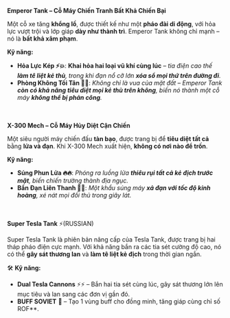 **Emperor Tank – Cỗ Máy Chiến Tranh Bất Khả Chiến Bại**

Một cỗ xe tăng **khổng lồ**, được thiết kế như một **pháo đài di động**, với hỏa lực vượt trội và lớp giáp **dày như thành trì**. Emperor Tank không chỉ mạnh – nó là **bất khả xâm phạm**.

**Kỹ năng:**

- **Hỏa Lực Kép ⚡💥**: **Khai hỏa hai loại vũ khí cùng lúc** – *tia điện cao thế **làm tê liệt kẻ thù**, trong khi đạn nổ cỡ lớn **xóa sổ mọi thứ trên đường đi**.*
- **Phòng Không Tối Tân 🚀🔫**: *Không chỉ là vua của mặt đất – Emperor Tank **còn có khả năng tiêu diệt mọi kẻ thù trên không**, biến nó thành một cỗ máy **không thể bị phản công**.*
  <br><br><br>  <!-- Thêm khoảng trống -->
  
**X-300 Mech – Cỗ Máy Hủy Diệt Cận Chiến**

Một siêu người máy chiến đấu **tàn bạo**, được trang bị để **tiêu diệt tất cả** bằng **lửa và đạn**. Khi X-300 Mech xuất hiện, **không có nơi nào để trốn**.

**Kỹ năng:**

- **Súng Phun Lửa 🔥🔥**: *Phóng ra luồng lửa **thiêu rụi tất cả kẻ địch trước mặt**, biến chiến trường thành địa ngục.*
- **Bắn Đạn Liên Thanh 🔫💨**: *Một khẩu súng máy **xả đạn với tốc độ kinh hoàng**, xé nát mọi đối thủ trong giây lát.*
  <br><br><br>  <!-- Thêm khoảng trống -->
  
**Super Tesla Tank** ⚡(RUSSIAN)

Super Tesla Tank là phiên bản nâng cấp của Tesla Tank, được trang bị hai tháp pháo điện cực mạnh. Với khả năng bắn ra các tia sét cường độ cao, nó có thể **gây sát thương lan** và **làm tê liệt kẻ địch** trong thời gian ngắn.

🛠 **Kỹ năng:**

- **Dual Tesla Cannons** ⚡⚡ – Bắn hai tia sét cùng lúc, gây sát thương lớn lên mục tiêu và lan sang các đơn vị gần đó.
- **BUFF SOVIET** 🔵 – Tạo 1 vùng buff cho đồng minh, tăng giáp cùng chỉ số ROF**.
